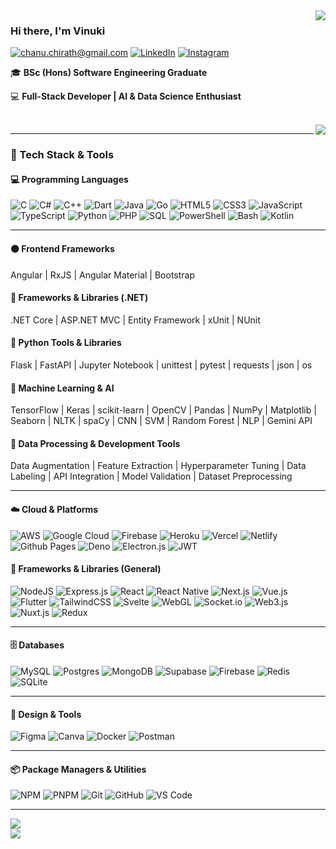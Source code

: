 <img align="right" src="https://github-readme-streak-stats.herokuapp.com/?user=vinukkii&theme=dark&hide_border=false">


### Hi there, I'm Vinuki

[![chanu.chirath@gmail.com](https://img.shields.io/static/v1?label=Gmail&message=%20&color=EA4335&logo=gmail&logoColor=white)](mailto:chanu.chirath@gmail.com)
[![LinkedIn](https://img.shields.io/static/v1?label=LinkedIn&message=%20&color=0A66C2&logo=linkedin&logoColor=white)](https://www.linkedin.com/in/chirath-perera-5bb021228/)
[![Instagram](https://img.shields.io/static/v1?label=Instagram&message=%20&color=E4405F&logo=instagram&logoColor=white)](https://www.instagram.com/chirath.18/)

🎓 **BSc (Hons) Software Engineering Graduate**

💻 **Full-Stack Developer | AI & Data Science Enthusiast**

<br>
<img align="right" src="https://github-readme-stats.vercel.app/api/top-langs/?username=vinukkii&theme=dark&hide_border=false&include_all_commits=false&count_private=true&layout=compact">

---

### 🧰 Tech Stack & Tools

#### 💻 Programming Languages
![C](https://img.shields.io/badge/c-%2300599C.svg?style=flat&logo=c&logoColor=white)
![C#](https://img.shields.io/badge/c%23-%23239120.svg?style=flat&logo=csharp&logoColor=white)
![C++](https://img.shields.io/badge/c++-%2300599C.svg?style=flat&logo=c%2B%2B&logoColor=white)
![Dart](https://img.shields.io/badge/dart-%230175C2.svg?style=flat&logo=dart&logoColor=white)
![Java](https://img.shields.io/badge/java-%23ED8B00.svg?style=flat&logo=java&logoColor=white)
![Go](https://img.shields.io/badge/go-%2300ADD8.svg?style=flat&logo=go&logoColor=white)
![HTML5](https://img.shields.io/badge/html5-%23E34F26.svg?style=flat&logo=html5&logoColor=white)
![CSS3](https://img.shields.io/badge/css3-%231572B6.svg?style=flat&logo=css3&logoColor=white)
![JavaScript](https://img.shields.io/badge/javascript-%23323330.svg?style=flat&logo=javascript&logoColor=%23F7DF1E)
![TypeScript](https://img.shields.io/badge/typescript-%23007ACC.svg?style=flat&logo=typescript&logoColor=white)
![Python](https://img.shields.io/badge/python-3670A0?style=flat&logo=python&logoColor=ffdd54)
![PHP](https://img.shields.io/badge/php-%23777BB4.svg?style=flat&logo=php&logoColor=white)
![SQL](https://img.shields.io/badge/SQL-%23007ACC.svg?style=flat&logo=postgresql&logoColor=white)
![PowerShell](https://img.shields.io/badge/PowerShell-%235391FE.svg?style=flat&logo=powershell&logoColor=white)
![Bash](https://img.shields.io/badge/bash-%2304A5E5.svg?style=flat&logo=gnu-bash&logoColor=white)
![Kotlin](https://img.shields.io/badge/kotlin-%23F18E33.svg?style=flat&logo=kotlin&logoColor=white)

---

#### 🟠 Frontend Frameworks
Angular | RxJS | Angular Material | Bootstrap

#### 🧱 Frameworks & Libraries (.NET)
.NET Core | ASP.NET MVC | Entity Framework | xUnit | NUnit

#### 🐍 Python Tools & Libraries
Flask | FastAPI | Jupyter Notebook | unittest | pytest | requests | json | os

#### 🧠 Machine Learning & AI
TensorFlow | Keras | scikit-learn | OpenCV | Pandas | NumPy | Matplotlib | Seaborn | NLTK | spaCy | CNN | SVM | Random Forest | NLP | Gemini API

#### 🧰 Data Processing & Development Tools
Data Augmentation | Feature Extraction | Hyperparameter Tuning | Data Labeling | API Integration | Model Validation | Dataset Preprocessing

---

#### ☁️ Cloud & Platforms
![AWS](https://img.shields.io/badge/AWS-%23FF9900.svg?style=flat&logo=amazon-aws&logoColor=white)
![Google Cloud](https://img.shields.io/badge/GoogleCloud-%234285F4.svg?style=flat&logo=google-cloud&logoColor=white)
![Firebase](https://img.shields.io/badge/firebase-%23039BE5.svg?style=flat&logo=firebase)
![Heroku](https://img.shields.io/badge/heroku-%23430098.svg?style=flat&logo=heroku&logoColor=white)
![Vercel](https://img.shields.io/badge/vercel-%23000000.svg?style=flat&logo=vercel&logoColor=white)
![Netlify](https://img.shields.io/badge/netlify-%2300C7B7.svg?style=flat&logo=netlify&logoColor=white)
![Github Pages](https://img.shields.io/badge/github%20pages-121013?style=flat&logo=github&logoColor=white)
![Deno](https://img.shields.io/badge/deno%20js-000000?style=flat&logo=deno&logoColor=white)
![Electron.js](https://img.shields.io/badge/Electron-191970?style=flat&logo=Electron&logoColor=white)
![JWT](https://img.shields.io/badge/JWT-black?style=flat&logo=JSON%20web%20tokens)

#### 🧩 Frameworks & Libraries (General)
![NodeJS](https://img.shields.io/badge/node.js-6DA55F?style=flat&logo=node.js&logoColor=white)
![Express.js](https://img.shields.io/badge/express.js-%23404d59.svg?style=flat&logo=express&logoColor=%2361DAFB)
![React](https://img.shields.io/badge/react-%2320232a.svg?style=flat&logo=react&logoColor=%2361DAFB)
![React Native](https://img.shields.io/badge/react_native-%2320232a.svg?style=flat&logo=react&logoColor=%2361DAFB)
![Next.js](https://img.shields.io/badge/Next.js-%23000000.svg?style=flat&logo=next.js&logoColor=white)
![Vue.js](https://img.shields.io/badge/vue.js-%2335495e.svg?style=flat&logo=vuedotjs&logoColor=%234FC08D)
![Flutter](https://img.shields.io/badge/Flutter-%2302569B.svg?style=flat&logo=Flutter&logoColor=white)
![TailwindCSS](https://img.shields.io/badge/tailwindcss-%2338B2AC.svg?style=flat&logo=tailwind-css&logoColor=white)
![Svelte](https://img.shields.io/badge/svelte-%23f1413d.svg?style=flat&logo=svelte&logoColor=white)
![WebGL](https://img.shields.io/badge/WebGL-990000?logo=webgl&logoColor=white)
![Socket.io](https://img.shields.io/badge/Socket.io-black?style=flat&logo=socket.io&badgeColor=010101)
![Web3.js](https://img.shields.io/badge/web3.js-F16822?style=flat&logo=web3.js&logoColor=white)
![Nuxt.js](https://img.shields.io/badge/Nuxt.js-%2300DC82.svg?style=flat&logo=nuxtdotjs&logoColor=white)
![Redux](https://img.shields.io/badge/redux-%23593D88.svg?style=flat&logo=redux&logoColor=white)

---

#### 🗄 Databases
![MySQL](https://img.shields.io/badge/mysql-%2300000f.svg?style=flat&logo=mysql&logoColor=white)
![Postgres](https://img.shields.io/badge/postgres-%23316192.svg?style=flat&logo=postgresql&logoColor=white)
![MongoDB](https://img.shields.io/badge/MongoDB-%234ea94b.svg?style=flat&logo=mongodb&logoColor=white)
![Supabase](https://img.shields.io/badge/Supabase-3ECF8E?style=flat&logo=supabase&logoColor=white)
![Firebase](https://img.shields.io/badge/Firebase-039BE5?style=flat&logo=Firebase&logoColor=white)
![Redis](https://img.shields.io/badge/Redis-DC382D?style=flat&logo=redis&logoColor=white)
![SQLite](https://img.shields.io/badge/SQLite-07405E?style=flat&logo=sqlite&logoColor=white)

---

#### 🎨 Design & Tools
![Figma](https://img.shields.io/badge/figma-%23F24E1E.svg?style=flat&logo=figma&logoColor=white)
![Canva](https://img.shields.io/badge/Canva-%2300C4CC.svg?style=flat&logo=Canva&logoColor=white)
![Docker](https://img.shields.io/badge/docker-%230db7ed.svg?style=flat&logo=docker&logoColor=white)
![Postman](https://img.shields.io/badge/Postman-FF6C37?style=flat&logo=postman&logoColor=white)

---

#### 📦 Package Managers & Utilities
![NPM](https://img.shields.io/badge/NPM-%23CB3837.svg?style=flat&logo=npm&logoColor=white)
![PNPM](https://img.shields.io/badge/pnpm-%234a4a4a.svg?style=flat&logo=pnpm&logoColor=f69220)
![Git](https://img.shields.io/badge/Git-%23F05032.svg?style=flat&logo=git&logoColor=white)
![GitHub](https://img.shields.io/badge/GitHub-%23121011.svg?style=flat&logo=github&logoColor=white)
![VS Code](https://img.shields.io/badge/VS%20Code-%23007ACC.svg?style=flat&logo=visual-studio-code&logoColor=white)

---

![](https://quotes-github-readme.vercel.app/api?type=horizontal&theme=dark)<br>
[![](https://visitcount.itsvg.in/api?id=vinukkii&icon=3&color=12)](https://visitcount.itsvg.in)
